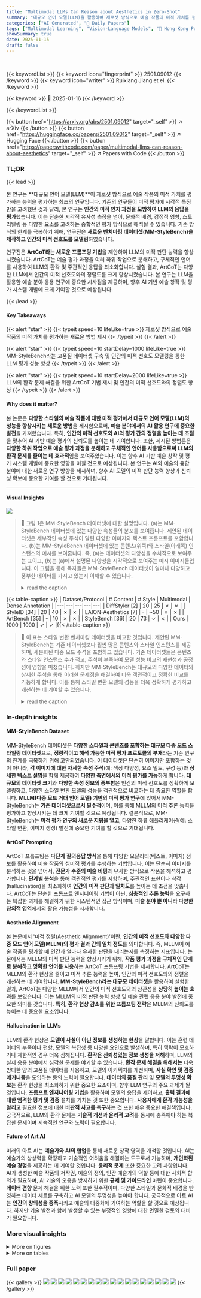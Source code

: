 ```yaml
---
title: "Multimodal LLMs Can Reason about Aesthetics in Zero-Shot"
summary: "대규모 언어 모델(LLM)을 활용하여 제로샷 방식으로 예술 작품의 미적 가치를 평가하는 새로운 방법을 제시하는 연구입니다.  MM-StyleBench라는 고품질 데이터셋을 구축하고, 인간의 미적 선호도를 모델링하여 LLM의 응답과의 상관관계를 분석함으로써 LLM의 한계점을 극복하고, AI와 인간의 미적 판단 간의 차이를 줄였습니다."
categories: ["AI Generated", "🤗 Daily Papers"]
tags: ["Multimodal Learning", "Vision-Language Models", "🏢 Hong Kong Polytechnic University",]
showSummary: true
date: 2025-01-15
draft: false
---
```


<br>

{{< keywordList >}}
{{< keyword icon="fingerprint" >}} 2501.09012 {{< /keyword >}}
{{< keyword icon="writer" >}} Ruixiang Jiang et el. {{< /keyword >}}
 
{{< keyword >}} 🤗 2025-01-16 {{< /keyword >}}
 
{{< /keywordList >}}

{{< button href="https://arxiv.org/abs/2501.09012" target="_self" >}}
↗ arXiv
{{< /button >}}
{{< button href="https://huggingface.co/papers/2501.09012" target="_self" >}}
↗ Hugging Face
{{< /button >}}
{{< button href="https://paperswithcode.com/paper/multimodal-llms-can-reason-about-aesthetics" target="_self" >}}
↗ Papers with Code
{{< /button >}}




### TL;DR


{{< lead >}}

본 연구는 **대규모 언어 모델(LLM)**이 제로샷 방식으로 예술 작품의 미적 가치를 평가하는 능력을 평가하는 최초의 연구입니다.  기존의 연구들이 미적 평가에 시각적 특징만을 고려했던 것과 달리, 본 연구는 **인간의 미적 인지 과정을 모방하여 LLM의 응답을 평가**했습니다.  이는 단순한 시각적 유사성 측정을 넘어, 문화적 배경, 감정적 영향, 스토리텔링 등 다양한 요소를 고려하는 종합적인 평가 방식으로 해석될 수 있습니다.  기존 방식의 한계를 극복하기 위해, 연구진은 **새로운 벤치마킹 데이터셋(MM-StyleBench)을 제작하고 인간의 미적 선호도를 모델링**하였습니다.



연구진은 **ArtCoT라는 새로운 프롬프팅 기법**을 제안하여 LLM의 미적 판단 능력을 향상시켰습니다.  ArtCoT는 예술 평가 과정을 여러 하위 작업으로 분해하고, 구체적인 언어를 사용하여 LLM의 환각 및 주관적인 응답을 최소화합니다.  실험 결과, ArtCoT는 다양한 LLM에서 인간의 미적 선호도와의 정렬도를 크게 향상시켰습니다.  본 연구는 LLM을 활용한 예술 분야 응용 연구에 중요한 시사점을 제공하며, 향후 AI 기반 예술 창작 및 평가 시스템 개발에 크게 기여할 것으로 예상됩니다.

{{< /lead >}}


#### Key Takeaways

{{< alert "star" >}}
{{< typeit speed=10 lifeLike=true >}} 제로샷 방식으로 예술 작품의 미적 가치를 평가하는 새로운 방법 제시 {{< /typeit >}}
{{< /alert >}}

{{< alert "star" >}}
{{< typeit speed=10 startDelay=1000 lifeLike=true >}} MM-StyleBench라는 고품질 데이터셋 구축 및 인간의 미적 선호도 모델링을 통한 LLM 평가 성능 향상 {{< /typeit >}}
{{< /alert >}}

{{< alert "star" >}}
{{< typeit speed=10 startDelay=2000 lifeLike=true >}} LLM의 환각 문제 해결을 위한 ArtCoT 기법 제시 및 인간의 미적 선호도와의 정렬도 향상 {{< /typeit >}}
{{< /alert >}}

#### Why does it matter?
본 논문은 **다양한 스타일의 예술 작품에 대한 미적 평가에서 대규모 언어 모델(LLM)의 성능을 향상시키는 새로운 방법**을 제시함으로써, **예술 분야에서의 AI 활용 연구에 중요한 발전**을 가져왔습니다. 특히, **인간의 미적 선호도와 AI의 평가 간의 정렬을 높이는 데 초점**을 맞추어 AI 기반 예술 평가의 신뢰도를 높이는 데 기여합니다. 또한, 제시된 방법론은 **다양한 하위 작업으로 예술 평가 과정을 분해하고 구체적인 언어를 사용함으로써 LLM의 환각 문제를 줄이는 데 효과적**임을 보여주었습니다.  이는 향후 AI 기반 예술 창작 및 평가 시스템 개발에 중요한 영향을 미칠 것으로 예상됩니다.  본 연구는 AI와 예술의 융합 분야에 대한 새로운 연구 방향을 제시하며, 향후 AI 모델의 미적 판단 능력 향상과 신뢰성 확보에 중요한 기여를 할 것으로 기대됩니다.

------
#### Visual Insights



![](https://arxiv.org/html/2501.09012/x1.png)

> 🔼 그림 1은 MM-StyleBench 데이터셋에 대한 설명입니다. (a)는 MM-StyleBench 데이터셋에 있는 다양한 속성들의 분포를 보여줍니다. 제안된 데이터셋은 세부적인 속성 주석이 달린 다양한 이미지와 텍스트 프롬프트를 포함합니다. (b)는 MM-StyleBench 데이터셋에 있는 콘텐츠(위쪽)와 스타일(아래쪽) 인스턴스의 예시를 보여줍니다.  즉, (a)는 데이터셋의 다양성을 수치적으로 보여주는 표이고, (b)는 (a)에서 설명된 다양성을 시각적으로 보여주는 예시 이미지들입니다.  이 그림을 통해 독자들은 MM-StyleBench 데이터셋이 얼마나 다양하고 풍부한 데이터를 가지고 있는지 이해할 수 있습니다.
> <details>
> <summary>read the caption</summary>
> Figure 1: The MM-StyleBench dataset. (a) The distribution of different attributes in MM-StyleBench. the proposed dataset contains diverse images and text prompts with detailed attribute annotations. (b) Examples of content (top) and style (bottom) instances in MM-StyleBench.
> </details>





{{< table-caption >}}
| Dataset/Protocol | # Content | # Style | Multimodal | Dense Annotation |
|---|---|---|---|---|
| DiffStyler [2] | 20 | 25 | ✗ | ✗ |
| StyleID [34] | 20 | 40 | ✗ | ✗ |
| LAION-Aesthetics [7] | - | ~50 | ✗ | ✗ |
| ArtBench [35] | - | 10 | ✗ | ✗ |
| StyleBench [36] | 20 | 73 | ✓ | ✗ |
| Ours | 1000 | 1000 | ✓ | ✓ |{{< /table-caption >}}

> 🔼 이 표는 스타일 변환 벤치마킹 데이터셋을 비교한 것입니다. 제안된 MM-StyleBench는 기존 데이터셋보다 훨씬 많은 콘텐츠와 스타일 인스턴스를 제공하며, 세분화된 다중 모드 주석을 포함하고 있습니다.  기존 데이터셋들은 콘텐츠와 스타일 인스턴스 수가 적고, 주석이 부족하여 모델 성능 비교의 재현성과 공정성에 영향을 미쳤습니다. 하지만 MM-StyleBench는 대규모의 다양한 데이터와 상세한 주석을 통해 이러한 문제점을 해결하여 더욱 객관적이고 정확한 비교를 가능하게 합니다.  이를 통해 스타일 변환 모델의 성능을 더욱 정확하게 평가하고 개선하는 데 기여할 수 있습니다.
> <details>
> <summary>read the caption</summary>
> TABLE I: Comparison of representative stylization benchmark datasets. The proposed MM-StyleBench offers significantly more content and style instance, with fine-grained multimodal annotations.
> </details>





### In-depth insights


#### MM-StyleBench Dataset
MM-StyleBench 데이터셋은 **다양한 스타일과 콘텐츠를 포함하는 대규모 다중 모드 스타일링 데이터셋**으로, **정량적이고 해석 가능한 미적 평가 프로토콜의 부재**라는 기존 연구의 한계를 극복하기 위해 고안되었습니다. 이 데이터셋은 단순히 이미지만 포함하는 것이 아니라, **각 이미지에 대한 자세한 속성 주석**(예: 색상 다양성, 요소 밀도, 구성 등)과 **상세한 텍스트 설명**을 함께 제공하여 **다양한 측면에서의 미적 평가를 가능**하게 합니다.  **대규모의 데이터셋 크기**와 **다양한 속성 정보의 풍부함**은 인간의 미적 선호도를 정확하게 모델링하고, 다양한 스타일 변환 모델의 성능을 객관적으로 비교하는 데 중요한 역할을 합니다.  **MLLM(다중 모드 거대 언어 모델) 기반의 미적 평가 연구**에 있어서 MM-StyleBench는 **기준 데이터셋으로서 필수적**이며, 이를 통해 MLLM의 미적 추론 능력을 평가하고 향상시키는 데 크게 기여할 것으로 예상됩니다.  결론적으로, MM-StyleBench는 **미적 평가 연구의 새로운 지평을 열고**, 다양한 하류 애플리케이션(예: 스타일 변환, 이미지 생성) 발전에 중요한 기여를 할 것으로 기대됩니다.

#### ArtCoT Prompting
ArtCoT 프롬프팅은 **다단계 질의응답 방식**을 통해 다양한 모달리티(텍스트, 이미지) 정보를 활용하여 미술 작품의 심미적 평가를 수행하는 기법입니다. 이는 단순히 이미지를 분석하는 것을 넘어서, **전문가 수준의 미술 비평**과 유사한 방식으로 작품을 해석하고 평가합니다.  **단계별 분석**을 통해 객관적인 평가를 지향하며, 주관적인 표현이나 착각(hallucination)을 최소화하여 **인간의 미적 판단과 일치도**를 높이는 데 초점을 맞춥니다.  ArtCoT는 단순한 프롬프트 엔지니어링 기법이 아닌, **심층적인 추론 능력**을 요구하는 복잡한 과제를 해결하기 위한 시스템적인 접근 방식이며, **미술 분야 뿐 아니라 다양한 창의적 영역**에서의 활용 가능성을 시사합니다.

#### Aesthetic Alignment
본 논문에서 '미적 정렬(Aesthetic Alignment)'이란, **인간의 미적 선호도와 다양한 다중 모드 언어 모델(MLLM)의 평가 결과 간의 일치 정도**를 의미합니다.  즉, MLLM이 예술 작품을 평가할 때 인간과 얼마나 유사한 판단을 내리는지를 측정하는 지표입니다.  논문에서는 MLLM의 미적 판단 능력을 향상시키기 위해, **작품 평가 과정을 구체적인 단계로 분해하고 명확한 언어를 사용**하는 ArtCoT 프롬프팅 기법을 제시합니다. ArtCoT는 MLLM의 환각 현상을 줄이고 미적 추론 능력을 높여, 인간의 미적 선호도와의 정렬을 개선하는 데 기여합니다.  **MM-StyleBench라는 대규모 데이터셋**을 활용하여 실험한 결과, ArtCoT는 다양한 MLLM에서 인간의 미적 선호도와의 상관성을 **상당히 높이는 효과**를 보였습니다.  이는 MLLM의 미적 판단 능력 향상 및 예술 관련 응용 분야 발전에 중요한 의미를 갖습니다.  **특히, 환각 현상 감소를 위한 프롬프팅 전략**은 MLLM의 신뢰도를 높이는 데 중요한 요소입니다.

#### Hallucination in LLMs
LLM의 환각 현상은 **모델이 사실이 아닌 정보를 생성하는 현상**을 말합니다.  이는 훈련 데이터의 부족이나 편향, 모델의 복잡성 등 다양한 요인으로 발생하며, 특히 맥락이 모호하거나 제한적인 경우 더욱 심해집니다.  **환각은 신뢰성있는 정보 생성을 저해**하며, LLM의 실제 응용 분야에서 심각한 문제를 야기할 수 있습니다.  **환각 문제 해결을 위해서는** 더욱 방대한 양의 고품질 데이터를 사용하고, 모델의 아키텍처를 개선하며, **사실 확인 및 검증 메커니즘**을 도입하는 등의 노력이 필요합니다.  **데이터의 품질 관리** 및 **모델의 투명성 확보**는 환각 현상을 최소화하기 위한 중요한 요소이며,  향후 LLM 연구의 주요 과제가 될 것입니다.  **프롬프트 엔지니어링 기법**을 활용하여 모델의 응답을 제어하고, **출력 결과에 대한 엄격한 평가 및 검증** 절차를 거치는 것 또한 중요합니다.  **사용자에게 환각 가능성을 알리고** 필요한 정보에 대한 **비판적 사고를 촉구**하는 것 또한 매우 중요한 해결책입니다.  궁극적으로, LLM의 환각 문제는 **기술적 개선과 윤리적 고려**를 동시에 충족해야 하는 복잡한 문제이며 지속적인 연구와 노력이 필요합니다.

#### Future of Art AI
미래의 아트 AI는 **예술가와 AI의 협업**을 통해 새로운 창작 영역을 개척할 것입니다. AI는 예술가의 상상력을 확장하고 기술적인 어려움을 해결하는 도구로서 기능하며, **개인화된 예술 경험**을 제공하는 데 기여할 것입니다.  **윤리적 문제** 또한 중요한 고려 사항입니다. AI가 생성한 예술 작품의 저작권, 예술의 정의, 인간 예술가의 역할 등에 대한 사회적 합의가 필요하며, AI 기술의 오용을 방지하기 위한 **규제 및 가이드라인** 마련이 중요합니다.  **데이터 편향** 문제 해결을 위한 노력 또한 필수적이며, 다양한 스타일과 문화적 배경을 반영하는 데이터 세트를 구축하고 AI 모델의 투명성을 높여야 합니다.  궁극적으로 아트 AI는 **인간의 창의성을 증폭**시키고 예술의 대중화에 기여하는 역할을 할 것으로 예상됩니다.  하지만 기술 발전과 함께 발생할 수 있는 부정적인 영향에 대한 면밀한 검토와 대비가 필요합니다.


### More visual insights

<details>
<summary>More on figures
</summary>


![](https://arxiv.org/html/2501.09012/x2.png)

> 🔼 그림 2는 제시된 논문의 실험 과정을 보여주는 개요도입니다.  (a)에서는 다양한 스타일과 콘텐츠를 가진 이미지들을 MM-StyleBench 데이터셋에서 샘플링하고, 이를 스타일 변환 모델에 적용하여 결과 이미지들을 생성합니다.  이후 모든 후보 이미지 조합에 대해 2AFC (Two-Alternative Forced Choice) 비교 세트를 구성합니다. (b)에서는 사람들이 생성된 이미지 쌍에 대해 선호도를 평가하고, 이를 통해 얻은 선호도 데이터를 두 가지 휴리스틱 지표를 이용하여 필터링하고, 최종적으로 글로벌 순위를 계산합니다.  (c)에서는 제안된 ArtCoT 프롬프팅 방법이 소개됩니다.  ArtCoT는 MLLM(다중 모드 대규모 언어 모델)의 환각 현상을 줄이기 위해 세 가지 단계의 특정 예술 관련 작업으로 구성됩니다.  마지막으로, MLLM과 사람의 순위 간의 상관관계를 계산하여 미적 정렬 정도를 평가합니다.
> <details>
> <summary>read the caption</summary>
> Figure 2: Overview of our alignment evaluation pipeline. First, (a) we sample content and style from MM-StyleBench for stylization, and construct 2AFC comparison sets by sampling from all possible candidate comparisons. (b) Human preference data is collected and filtered with two heuristic indicators, which is finally aggregated as global rankings. (c) We propose ArtCoT, which involves three art-specific phases to reduce MLLMs’ hallucinations. Finally, we calculate the correlation of rankings from MLLMs and humans as indicators of aesthetic alignment.
> </details>



![](https://arxiv.org/html/2501.09012/x3.png)

> 🔼 그림 3은 다양한 MLLM 프롬프팅 기법에 따른 미세 조정된 비교 결과를 보여줍니다. MM-StyleBench에서 제공하는 대표적인 속성별로 그룹화하여 인스턴스별 정렬에 대한 Spearman의 ρ 값을 제시합니다. ArtCoT는 모든 시나리오에서 미적 추론을 이끌어내지만, 특히 길고 자세한 프롬프트가 있는 인스턴스에서 효과적임을 보여줍니다. 즉, ArtCoT 프롬프팅 기법을 사용하면 MLLM이 그림의 미적 특징을 더 잘 이해하고 평가할 수 있음을 시각적으로 보여줍니다.
> <details>
> <summary>read the caption</summary>
> Figure 3: Fine-grained comparison of different MLLM prompting scheme. We show the spearman’s ρ𝜌\rhoitalic_ρ for per-instance alignment, grouped by representative attribute provided by MM-StyleBench. ArtCoT elicits aesthetic reasoning for all scenarios, especially for instances with long and detailed prompts.
> </details>



![](https://arxiv.org/html/2501.09012/extracted/6127957/Fig/UI-min.png)

> 🔼 그림 4는 사용자 인터페이스 디자인을 보여줍니다. 사용자는 상단에 원본 이미지, 중간에 2AFC (두 가지 선택지 제시) 질문, 하단에 스타일 프롬프트를 확인합니다.  2AFC 질문에서는 두 개의 스타일 변환 결과 이미지가 제시되고, 사용자는 선호하는 이미지를 ‘왼쪽’ 또는 ‘오른쪽’ 버튼을 클릭하여 선택합니다. 이를 통해 사용자의 미적 선호도를 효과적으로 수집할 수 있습니다. 
> <details>
> <summary>read the caption</summary>
> Figure 4: User Interface for Preference Annotation. We present user with the source image (top), 2AFC (middle) and style prompt (bottom). The user is required to choose the preferred one by clicking on the “left” or “right” button.
> </details>



![](https://arxiv.org/html/2501.09012/x4.png)

> 🔼 이 알고리즘은 주어진 그래프에서 일정한 차수 분포를 가진 연결된 부분 그래프를 샘플링하는 방법을 설명합니다.  먼저, 그래프의 모든 노드를 포함하는 최소 신장 트리를 생성하고, 이를 초기 부분 그래프로 설정합니다. 그런 다음, 남은 에지를 추가하여 각 노드의 차수가 가능한 한 균일하게 되도록 합니다.  이 과정은 탐욕적인 방법으로 수행되며, 가장 낮은 차수 불균형을 가진 에지를 우선적으로 선택합니다.  알고리즘은 그래프의 크기와 에지의 수를 입력으로 받아, 연결된 부분 그래프의 에지 집합을 출력합니다.
> <details>
> <summary>read the caption</summary>
> Algorithm 1 Sample a Connected Subgraph with Uniform Degree Distribution
> </details>



![](https://arxiv.org/html/2501.09012/x5.png)

> 🔼 그림 5는 다양한 스타일 변환 결과에서 무작위로 선택된 두 가지 예시를 보여줍니다.  각각 인상주의와 입체주의 스타일을 적용한 결과이며, 스타일 변환 성능의 넓은 범위를 보여줍니다.  이러한 다양성은 예술 작품 평가에 있어 현실적이고 어려운 과제를 제시합니다. 그림에는 스타일 변환 결과 이미지들이 나열되어 있으며, 각 이미지는 원본 이미지와 그에 따른 두 가지 스타일 변환 결과를 보여줍니다. 이미지 순서는 무작위로 배치되어 있습니다.
> <details>
> <summary>read the caption</summary>
> Figure 5: Examples of Stylized Image. We show two uncurated examples from different stylization results, the image order are randomized. The styles are impressionist and cubism, respectively. The results covers a wide range of stylization performance, setting a realistic and challenging task for artistic evaluation.
> </details>



</details>




<details>
<summary>More on tables
</summary>


{{< table-caption >}}
| Model | Prompting | Per-Method Alignment Elo ρ ↑ | Per-Method Alignment p-value ↓ | Per-Method Alignment Bradley-Terry ρ ↑ | Per-Method Alignment Bradley-Terry p-value ↓ | Per-Instance Alignment Elo ρ ↑ | Per-Instance Alignment p-value ↓ | Per-Instance Alignment Bradley-Terry ρ ↑ | Per-Instance Alignment Bradley-Terry p-value ↓ |
|---|---|---|---|---|---|---|---|---|
| Random guess | – | -0.115 | 0.751 | 0.067 | 0.855 | 0.068 | 0.153 | 0.026 | 0.290 |
| Aesthetics Predictor [7] | – | 0.406 | 0.244 | 0.406 | 0.244 | 0.427 | &lt;10^-3 | 0.428 | &lt;10^-3 |
| GPT-4o | Base | 0.248 | 0.489 | 0.284 | 0.425 | 0.328 | 0.003 | 0.331 | 0.006 |
| Gemini 1.5-flash | Base | 0.467 | 0.173 | 0.552 | 0.09 | 0.479 | &lt;10^-3 | 0.353 | &lt;10^-3 |
| Claude 3.5-sonnet | Base | -0.261 | 0.467 | -0.321 | 0.365 | 0.312 | &lt;10^-3 | 0.367 | &lt;10^-3 |
| GPT-4o | Zero-shot CoT | 0.345 +13% | 0.328 | 0.357 +10% | 0.313 | 0.299 -4% | 0.097 | 0.313 -3% | 0.031 |
| Gemini 1.5-flash | Zero-shot CoT | 0.018 -84% | 0.962 | 0.236 -62% | 0.511 | 0.376 -20% | &lt;10^-3 | 0.327 -4% | &lt;10^-3 |
| Claude 3.5-sonnet | Zero-shot CoT | -0.345 -7% | 0.328 | -0.309 +1% | 0.385 | 0.108 -30% | 0.068 | 0.081 -45% | 0.082 |
| GPT-4o | ArtCoT | 0.576 +43% | 0.08 | 0.721 +61% | 0.001 | 0.591 +39% | &lt;10^-3 | 0.548 +32% | &lt;10^-3 |
| Gemini 1.5-flash | ArtCoT | 0.697 +43% | 0.025 | 0.782 +51% | 0.007 | 0.624 +28% | &lt;10^-3 | 0.577 +35% | &lt;10^-3 |
| Claude 3.5-sonnet | ArtCoT | 0.612 +69% | 0.059 | 0.600 +70% | 0.066 | 0.492 +26% | &lt;10^-3 | 0.487 +19% | &lt;10^-3 |{{< /table-caption >}}
> 🔼 표 II는 다양한 모델과 프롬프트 방법을 사용하여 얻은 방법별 또는 인스턴스별 순위와 사람의 선호도 간의 정렬을 정량적으로 비교한 표입니다. 기준 프롬프트 방법과 비교하여 정규화된 변화로 성능 향상/감소를 계산합니다. ArtCoT은 다양한 MLLM에서 사람의 미적 선호도와 강력한 정렬을 제공합니다.
> <details>
> <summary>read the caption</summary>
> TABLE II: Quantitative comparison on aesthetic alignment. We report alignment of per-method or per-instance ranking from different models and prompting methods with that of human preference. The performance improvement/decline is calculated as normalized changes compared with the base prompt method. Our ArtCoT delivers strong alignment with human aesthetic preference across different MLLMs.
> </details>

{{< table-caption >}}
| Method | Subjectivity ↓ | Subjective word frequency (%) ↓ |
|---|---|---|
| Zero-Shot CoT | 0.44 | 20.15 |
| ArtCoT | **0.23** | **5.51** |{{< /table-caption >}}
> 🔼 본 표는 서로 다른 프롬프트 방법을 사용했을 때 다양한 다중 모드 대규모 언어 모델(MLLM)의 응답 주관성을 정량적으로 비교 분석한 결과를 보여줍니다.  ArtCoT 프롬프트를 사용했을 때 MLLM 응답의 주관성이 훨씬 감소했음을 보여줍니다.  구체적으로, 각 프롬프팅 방법에 따른 주관성 점수와 주관적인 단어 빈도를 제시하여 ArtCoT의 효과를 명확하게 보여줍니다.
> <details>
> <summary>read the caption</summary>
> TABLE III: Response subjectivity from different prompting method. Responses from MLLM prompted by ArtCoT are less subjective.
> </details>

{{< table-caption >}}
| CS-analyzer | Critic | Per-method ρ ↑ | Per-instance ρ ↑ |
|---|---|---|---| 
| ✗ | ✓ | 0.630 | 0.532 |
| ✓ | ✗ | 0.531 | 0.366 |
| ✓ | ✓ | **0.739** | **0.607** |{{< /table-caption >}}
> 🔼 표 IV는 ArtCoT 구성 요소에 대한 ablation 연구 결과를 보여줍니다.  ArtCoT의 핵심 구성 요소인 콘텐츠/스타일 분석기와 예술 비평가(Art Critic)를 제거했을 때의 미적 정렬 성능 변화를 보여줍니다. 콘텐츠/스타일 분석기와 예술 비평가를 모두 사용하는 전체 ArtCoT 모델이 가장 높은 미적 정렬 성능을 달성함을 확인할 수 있습니다. 이는 ArtCoT의 각 구성 요소가 미적 판단에 중요한 역할을 한다는 것을 시사합니다.
> <details>
> <summary>read the caption</summary>
> TABLE IV: Ablation on component of ArtCoT. We ablate the content/style analyzer and the art critic. The full method achieves the best aesthetic alignment.
> </details>

{{< table-caption >}}
| Content | Style | Resolution | Per-method ρ ↑ | Per-instance ρ ↑ |
|---|---|---|---|---|
| ✓ | ✓ | 1/4 | 0.630 -42% | 0.432 -44% |
| ✓ | ✓ | 1/8 | 0.502 -91% | 0.285 -82% |
| ✗ | ✗ | 1/2 (default) | 0.476 -100% | 0.416 -49% |
| ✗ | ✓ | 1/2 (default) | 0.678 -23% | 0.465 -36% |
| ✓ | ✗ | 1/2 (default) | 0.557 -69% | 0.521 -22% |
| ✓ | ✓ | 1/2 (default) | **0.739** | **0.607** |{{< /table-caption >}}
> 🔼 표 V는 이미지 해상도와 소스 정보에 대한 ablation study 결과를 보여줍니다. Elo와 Bradley-Terry 방법을 사용하여 계산된 상관관계 ρ (rho) 값을 보고합니다.  다양한 입력 설정(컨텐츠 이미지, 스타일 프롬프트, 이미지 하위 샘플링 비율)에 따른 상관관계를 비교 분석하여 어떤 요소들이 모델 성능에 가장 큰 영향을 미치는지 보여줍니다.  즉, 컨텐츠 이미지, 스타일 프롬프트, 이미지 해상도가 모델의 성능에 어떻게 영향을 주는지 실험적으로 확인한 결과를 보여주는 표입니다.
> <details>
> <summary>read the caption</summary>
> TABLE V: Ablation on image resolution and source information. We report the correlation ρ𝜌\rhoitalic_ρ (averaged from Elo and Bradley-Terry) of different input setups: content image, style prompt, and image sub-sampling factor.
> </details>

{{< table-caption >}}
|---|---|---|---|---|---| 
| **Source** | **Generated** | **MS-COCO** | **SA-1B** | **WikiArt** | **DiffusionDB** | 
|---|---|---|---|---|---| 
| **Number** | 500 | 250 | 250 | 764 | 236 |{{< /table-caption >}}
> 🔼 표 VI는 MM-StyleBench 데이터셋의 구성에 대해 설명합니다. MM-StyleBench는 다양한 스타일의 이미지를 생성하기 위해 여러 데이터 소스를 사용하여 생성되었으며, 편향을 제거하기 위해 노력했습니다. 이 표는 각 소스에서 가져온 콘텐츠와 스타일 이미지의 수량을 보여줍니다.  구체적으로는,  콘텐츠 이미지는 SA-1B, MS-COCO, GPT-4를 이용하여 생성되었으며, 스타일 이미지는 WikiArt와 DiffusionDB로부터 수집되었습니다. 각 소스에서 가져온 데이터의 개수가 명시되어 있어 MM-StyleBench 데이터셋의 규모와 다양성을 이해하는 데 도움을 줍니다.
> <details>
> <summary>read the caption</summary>
> TABLE VI: Content and Style Sources MM-StyleBench is built from diverse sources to eliminate bias.
> </details>

{{< table-caption >}}
| Base Prompt | Zero-Shot CoT | C-S Analyzer | Art Critic | Summarizer |
|---|---|---|---|---|
| ‘[IMAGE]‘ You are an expert in fine art. A source image (top) and two different stylized images (bottom) in the style of ‘[STYLE]‘ are presented to you. Consider both the content and style, which stylized image is better in terms of overall aesthetic quality as an artwork? Return your decision in a Python Dict, [’winner’:int]. ‘0‘ means the left is better while ‘1‘ means the right is better. Do not answer any other things. | ‘[IMAGE]‘ {”request”: ”You are an expert in fine art. A source image (top) and two different stylized images (bottom) in the style of ‘style‘ are presented to you. Consider both the content and style, which stylized image is better in terms of overall aesthetic quality as an artwork?”. Return the reason and your decision in short in format of a Python Dict  ’thinking’:str, ’winner’:int. ‘0‘ means the left is better while ‘1‘ means the right is better.”, ”response”: ”{’thinking’: ’ Let’s’ think step by step, | ‘[IMAGE]‘ You are an expert in fine art. A source image (top) Two stylized images (bottom left and bottom right) in the style of ‘[STYLE]‘ are presented to you. Compare the content preservation and style fidelity of the two images, which one is better. Return your answer in a Python Dict, [’style_reason’:str, ’content_reason’:str, ’style_winner’:int, ’content_winner’:int]. ‘0‘ means the left is better while ‘1‘ means the right is better. Do not include any other string in your response. | ‘[IMAGE]‘ Take a closer look at the two stylized images at the bottom in the style of ‘[STYLE]‘. As an expert in art, do you agree with above analysis? Compare and consider the following questions. What visual features is essential for the style of ‘[STYLE]‘? Is the content at top well-preserved in the specific art style? Is there any artifact, distortion or inharmonious color patterns in either painting? Return your answer in a Python Dict, [reflection’:str]. | ‘[IMAGE]‘ Now we summarize. Based on above analysis and reflection, which stylized image at the bottom is better in terms of overall aesthetic quality as an **painting of the original content (top) in another style**? Return your answer in a Python Dict, [’winner’:int]. ‘0‘ means the left is better while ‘1‘ means the right is better. Do not include any other string in your response. |{{< /table-caption >}}
> 🔼 표 VII은 논문에서 사용된 세 가지 다른 프롬프트 방법(기본 프롬프트, 제로샷 CoT, ArtCoT)의 템플릿을 보여줍니다. 각 템플릿은 스타일 프롬프트([STYLE])와 이미지 토큰([IMAGE])에 대한 자리 표시자를 포함합니다. 기본 프롬프트는 단순히 이미지와 스타일을 제시하고 미학적 품질을 평가하도록 요청합니다. 제로샷 CoT는  추론 과정을 단계별로 제시하여 모델의 추론 능력을 향상시키려고 시도합니다. ArtCoT는 예술 전문가의 평가 방식을 모방하여 콘텐츠 보존, 스타일 충실도, 미학적 요소 등을 체계적으로 평가하도록 프롬프트합니다.  각 템플릿은 모델의 응답을 Python 딕셔너리 형태로 받아 평가 결과를 도출합니다.
> <details>
> <summary>read the caption</summary>
> TABLE VII: Template for different prompting methods. [STYLE] stands for placeholder for the style prompt, and [IMAGE] stands for placeholder for image tokens.
> </details>

</details>




### Full paper

{{< gallery >}}
<img src="paper_images/1.png" class="grid-w50 md:grid-w33 xl:grid-w25" />
<img src="paper_images/2.png" class="grid-w50 md:grid-w33 xl:grid-w25" />
<img src="paper_images/3.png" class="grid-w50 md:grid-w33 xl:grid-w25" />
<img src="paper_images/4.png" class="grid-w50 md:grid-w33 xl:grid-w25" />
<img src="paper_images/5.png" class="grid-w50 md:grid-w33 xl:grid-w25" />
<img src="paper_images/6.png" class="grid-w50 md:grid-w33 xl:grid-w25" />
<img src="paper_images/7.png" class="grid-w50 md:grid-w33 xl:grid-w25" />
<img src="paper_images/8.png" class="grid-w50 md:grid-w33 xl:grid-w25" />
<img src="paper_images/9.png" class="grid-w50 md:grid-w33 xl:grid-w25" />
<img src="paper_images/10.png" class="grid-w50 md:grid-w33 xl:grid-w25" />
<img src="paper_images/11.png" class="grid-w50 md:grid-w33 xl:grid-w25" />
<img src="paper_images/12.png" class="grid-w50 md:grid-w33 xl:grid-w25" />
<img src="paper_images/13.png" class="grid-w50 md:grid-w33 xl:grid-w25" />
<img src="paper_images/14.png" class="grid-w50 md:grid-w33 xl:grid-w25" />
<img src="paper_images/15.png" class="grid-w50 md:grid-w33 xl:grid-w25" />
<img src="paper_images/16.png" class="grid-w50 md:grid-w33 xl:grid-w25" />
<img src="paper_images/17.png" class="grid-w50 md:grid-w33 xl:grid-w25" />
<img src="paper_images/18.png" class="grid-w50 md:grid-w33 xl:grid-w25" />
{{< /gallery >}}